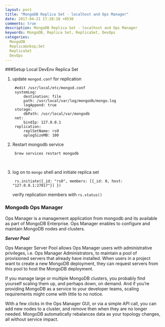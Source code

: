 ```yaml
---
layout: post
title: "MongoDB Replica Set - localhost and Ops Manager"
date: 2017-04-21 17:28:18 +0530
comments: true
description: MongoDB Replica Set - localhost and Ops Manager
keywords: MongoDB, Replica Set, ReplicaSet, DevOps
categories:
  MongoDB
  Replica&nbsp;Set
  ReplicaSet
  DevOps
---
```


###Setup Local DevEnv Replica Set

1. update `mongod.conf` for replication 


		#edit /usr/local/etc/mongod.conf
		systemLog:
	  		destination: file
	  		path: /usr/local/var/log/mongodb/mongo.log
	  		logAppend: true
		storage:
	  		dbPath: /usr/local/var/mongodb
		net:
	  		bindIp: 127.0.0.1
		replication:
	  		replSetName: rs0
	  		oplogSizeMB: 100

<!--more-->
2. Restart mongodb service 
		
		brew services restart mongodb

	<br/>
3. log on to `mongo` shell and initiate replica set

		rs.initiate({_id: "rs0", members: [{_id: 0, host: "127.0.0.1:27017"}] })

   verify replication members with `rs.status()`


### Mongodb Ops Manager

Ops Manager is a management application from mongodb and its available as part of MongoDB Enterprise. Ops Manager enables to configure and maintain MongoDB nodes and clusters.

***Server Pool***

Ops Manager Server Pool allows Ops Manager users with administrative privileges, i.e. Ops Manager Administrators, to maintain a pool of provisioned servers that already have installed. When users in a project want to create a new MongoDB deployment, they can request servers from this pool to host the MongoDB deployment.

If you manage large or multiple MongoDB clusters, you probably find yourself scaling them up, and perhaps down, on demand. And if you’re providing MongoDB as a service to your developer teams, scaling requirements might come with little to no notice.

With a few clicks in the Ops Manager GUI, or via a simple API call, you can add new nodes to a cluster, and remove then when they are no longer needed. MongoDB automatically rebalances data as your topology changes, all without service impact.
